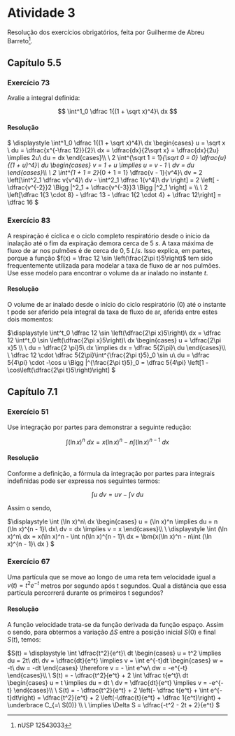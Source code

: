 # Atividade 3

Resolução dos exercícios obrigatórios, feita por Guilherme de Abreu Barreto[^1].

## Capítulo 5.5

### Exercício 73

Avalie a integral definida:

$$
\int^1_0 \dfrac 1{(1 + \sqrt x)^4}\ dx
$$

#### Resolução

$
\displaystyle \int^1_0 \dfrac 1{(1 + \sqrt x)^4}\ dx \begin{cases}
u = \sqrt x \\
du = \dfrac{x^{-\frac 12}}{2}\ dx = \dfrac{dx}{2\sqrt x} = \dfrac{dx}{2u} \implies 2u\ du = dx
\end{cases}\\\ \\
2 \int^{\sqrt 1 = 1}_{\sqrt 0 = 0} \dfrac{u}{(1 + u)^4}\ du
\begin{cases}
v = 1 + u \implies u = v - 1 \\
dv = du
\end{cases}\\\ \\
2 \int^{1 + 1 = 2}_{0 + 1 = 1} \dfrac{v - 1}{v^4}\ dv = 
2 \left[\int^2_1 \dfrac v{v^4}\ dv - \int^2_1 \dfrac 1{v^4}\ dv \right] = 2 \left[ - \dfrac{v^{-2}}2 \Bigg |^2_1 + \dfrac{v^{-3}}3 \Bigg |^2_1 \right] = \\\ \\
2 \left[\dfrac 1{3 \cdot 8} - \dfrac 13 - \dfrac 1{2 \cdot 4} + \dfrac 12\right] = \dfrac 16
$

### Exercício 83

A respiração é cíclica e o ciclo completo respiratório desde o início da inalação até o fim da expiração demora cerca de $5\ s$. A taxa máxima de fluxo de ar nos pulmões é de cerca de $0,5\ L/s$. Isso explica, em partes, porque a função $f(x) = \frac 12 \sin \left(\frac{2\pi t}5\right)$ tem sido frequentemente  utilizada para modelar a taxa de fluxo de ar nos pulmões. Use esse modelo para encontrar o volume da ar inalado no instante $t$.

#### Resolução

O volume de ar inalado desde o início do ciclo respiratório (0) até o instante t pode ser aferido pela integral da taxa de fluxo de ar, aferida entre estes dois momentos:

$\displaystyle \int^t_0 \dfrac 12 \sin \left(\dfrac{2\pi x}5\right)\ dx = \dfrac 12 \int^t_0 \sin \left(\dfrac{2\pi x}5\right)\ dx
\begin{cases}
u = \dfrac{2\pi x}5 \\\ \\
du = \dfrac{2 \pi}5\ dx \implies dx = \dfrac 5{2\pi}\ du
\end{cases}\\\ \\
\dfrac 12 \cdot \dfrac 5{2\pi}\int^{\frac{2\pi t}5}_0 \sin u\ du = \dfrac 5{4\pi} \cdot -\cos u \Bigg |^{\frac{2\pi t}5}_0 = \dfrac 5{4\pi} \left[1 - \cos\left(\dfrac{2\pi t}5\right)\right]
$

## Capítulo 7.1

### Exercício 51

Use integração por partes para demonstrar a seguinte redução:

$$
\int (\ln x)^n\ dx = x(\ln x)^n - n\int (\ln x)^{n - 1}\ dx
$$

#### Resolução

Conforme a definição, a fórmula da integração por partes para integrais indefinidas pode ser expressa nos seguintes termos:

$$
\int u \ dv = uv - \int v\ du
$$

Assim o sendo,

$\displaystyle \int (\ln x)^n\ dx
\begin{cases}
u = (\ln x)^n \implies du = n (\ln x)^{n - 1}\ dx\\
dv = dx \implies v = x
\end{cases}\\\ \\
\displaystyle \int (\ln x)^n\ dx = x(\ln x)^n - \int n(\ln x)^{n - 1}\ dx = \bm{x(\ln x)^n - n\int (\ln x)^{n - 1}\ dx }
$

### Exercício 67

Uma partícula que se move ao longo de uma reta tem velocidade igual a $v(t) = t^2e^{-t}$ metros por segundo após t segundos. Qual a distância que essa partícula percorrerá durante os primeiros t segundos?

#### Resolução

A função velocidade trata-se da função derivada da função espaço. Assim o sendo, para obtermos a variação $\Delta S$ entre a posição inicial $S(0)$ e final $S(t)$, temos:

$S(t) = \displaystyle \int \dfrac{t^2}{e^t}\ dt
\begin{cases}
u = t^2 \implies du = 2t\ dt\\
dv = \dfrac{dt}{e^t} \implies v = \int e^{-t}dt
\begin{cases}
w = -t\\ dw = -dt
\end{cases}
\therefore v = - \int e^w\ dw = -e^{-t}
\end{cases}\\\ \\
S(t) = - \dfrac{t^2}{e^t} + 2 \int \dfrac t{e^t}\ dt
\begin{cases}
u = t \implies du = dt \\
dv = \dfrac{dt}{e^t} \implies v = -e^{-t}
\end{cases}\\\ \\
S(t) = - \dfrac{t^2}{e^t} + 2 \left(- \dfrac t{e^t} + \int e^{-t}dt\right) = \dfrac{t^2}{e^t} + 2 \left(-\dfrac{t}{e^t} + \dfrac 1{e^t}\right) + \underbrace C_{=\ S(0)} \\\ \\
\implies \Delta S = \dfrac{-t^2 - 2t + 2}{e^t}
$

[^1]: nUSP 12543033
